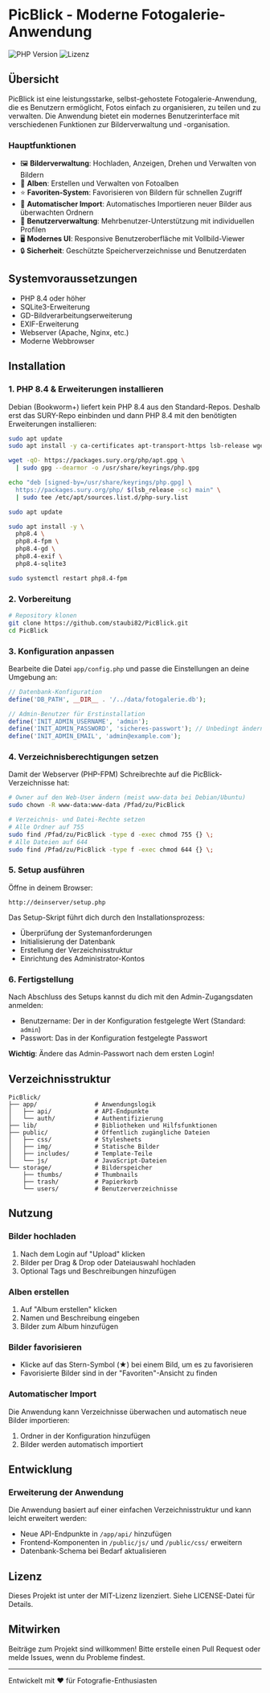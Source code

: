 # PicBlick - Moderne Fotogalerie-Anwendung

![PHP Version](https://img.shields.io/badge/PHP-%3E%3D8.4-8892BF)
![Lizenz](https://img.shields.io/badge/Lizenz-MIT-green)

## Übersicht

PicBlick ist eine leistungsstarke, selbst-gehostete Fotogalerie-Anwendung, die es Benutzern ermöglicht, Fotos einfach zu organisieren, zu teilen und zu verwalten. Die Anwendung bietet ein modernes Benutzerinterface mit verschiedenen Funktionen zur Bilderverwaltung und -organisation.

### Hauptfunktionen

- 🖼️ **Bilderverwaltung**: Hochladen, Anzeigen, Drehen und Verwalten von Bildern
- 📁 **Alben**: Erstellen und Verwalten von Fotoalben
- ⭐ **Favoriten-System**: Favorisieren von Bildern für schnellen Zugriff
- 🔄 **Automatischer Import**: Automatisches Importieren neuer Bilder aus überwachten Ordnern
- 👤 **Benutzerverwaltung**: Mehrbenutzer-Unterstützung mit individuellen Profilen
- 🖥️ **Modernes UI**: Responsive Benutzeroberfläche mit Vollbild-Viewer
- 🔒 **Sicherheit**: Geschützte Speicherverzeichnisse und Benutzerdaten

## Systemvoraussetzungen

- PHP 8.4 oder höher
- SQLite3-Erweiterung
- GD-Bildverarbeitungserweiterung
- EXIF-Erweiterung
- Webserver (Apache, Nginx, etc.)
- Moderne Webbrowser

## Installation

### 1. PHP 8.4 & Erweiterungen installieren

Debian (Bookworm+) liefert kein PHP 8.4 aus den Standard-Repos. Deshalb erst das SURY-Repo einbinden und dann PHP 8.4 mit den benötigten Erweiterungen installieren:

```bash
sudo apt update
sudo apt install -y ca-certificates apt-transport-https lsb-release wget gnupg

wget -qO- https://packages.sury.org/php/apt.gpg \
  | sudo gpg --dearmor -o /usr/share/keyrings/php.gpg

echo "deb [signed-by=/usr/share/keyrings/php.gpg] \
  https://packages.sury.org/php/ $(lsb_release -sc) main" \
  | sudo tee /etc/apt/sources.list.d/php-sury.list

sudo apt update

sudo apt install -y \
  php8.4 \
  php8.4-fpm \
  php8.4-gd \
  php8.4-exif \
  php8.4-sqlite3

sudo systemctl restart php8.4-fpm
```

### 2. Vorbereitung

```bash
# Repository klonen
git clone https://github.com/staubi82/PicBlick.git
cd PicBlick
```

### 3. Konfiguration anpassen

Bearbeite die Datei `app/config.php` und passe die Einstellungen an deine Umgebung an:

```php
// Datenbank-Konfiguration
define('DB_PATH', __DIR__ . '/../data/fotogalerie.db');

// Admin-Benutzer für Erstinstallation
define('INIT_ADMIN_USERNAME', 'admin');
define('INIT_ADMIN_PASSWORD', 'sicheres-passwort'); // Unbedingt ändern!
define('INIT_ADMIN_EMAIL', 'admin@example.com');
```

### 4. Verzeichnisberechtigungen setzen

Damit der Webserver (PHP-FPM) Schreibrechte auf die PicBlick-Verzeichnisse hat:

```bash
# Owner auf den Web-User ändern (meist www-data bei Debian/Ubuntu)
sudo chown -R www-data:www-data /Pfad/zu/PicBlick

# Verzeichnis- und Datei-Rechte setzen
# Alle Ordner auf 755
sudo find /Pfad/zu/PicBlick -type d -exec chmod 755 {} \;
# Alle Dateien auf 644
sudo find /Pfad/zu/PicBlick -type f -exec chmod 644 {} \;
```

### 5. Setup ausführen

Öffne in deinem Browser:
```
http://deinserver/setup.php
```

Das Setup-Skript führt dich durch den Installationsprozess:
- Überprüfung der Systemanforderungen
- Initialisierung der Datenbank
- Erstellung der Verzeichnisstruktur
- Einrichtung des Administrator-Kontos

### 6. Fertigstellung

Nach Abschluss des Setups kannst du dich mit den Admin-Zugangsdaten anmelden:
- Benutzername: Der in der Konfiguration festgelegte Wert (Standard: `admin`)
- Passwort: Das in der Konfiguration festgelegte Passwort

**Wichtig**: Ändere das Admin-Passwort nach dem ersten Login!

## Verzeichnisstruktur

```
PicBlick/
├── app/                # Anwendungslogik
│   ├── api/            # API-Endpunkte
│   └── auth/           # Authentifizierung
├── lib/                # Bibliotheken und Hilfsfunktionen
├── public/             # Öffentlich zugängliche Dateien
│   ├── css/            # Stylesheets
│   ├── img/            # Statische Bilder
│   ├── includes/       # Template-Teile
│   └── js/             # JavaScript-Dateien
└── storage/            # Bilderspeicher
    ├── thumbs/         # Thumbnails
    ├── trash/          # Papierkorb
    └── users/          # Benutzerverzeichnisse
```

## Nutzung

### Bilder hochladen

1. Nach dem Login auf "Upload" klicken
2. Bilder per Drag & Drop oder Dateiauswahl hochladen
3. Optional Tags und Beschreibungen hinzufügen

### Alben erstellen

1. Auf "Album erstellen" klicken
2. Namen und Beschreibung eingeben
3. Bilder zum Album hinzufügen

### Bilder favorisieren

- Klicke auf das Stern-Symbol (★) bei einem Bild, um es zu favorisieren
- Favorisierte Bilder sind in der "Favoriten"-Ansicht zu finden

### Automatischer Import

Die Anwendung kann Verzeichnisse überwachen und automatisch neue Bilder importieren:

1. Ordner in der Konfiguration hinzufügen
2. Bilder werden automatisch importiert

## Entwicklung

### Erweiterung der Anwendung

Die Anwendung basiert auf einer einfachen Verzeichnisstruktur und kann leicht erweitert werden:

- Neue API-Endpunkte in `/app/api/` hinzufügen
- Frontend-Komponenten in `/public/js/` und `/public/css/` erweitern
- Datenbank-Schema bei Bedarf aktualisieren

## Lizenz

Dieses Projekt ist unter der MIT-Lizenz lizenziert. Siehe LICENSE-Datei für Details.

## Mitwirken

Beiträge zum Projekt sind willkommen! Bitte erstelle einen Pull Request oder melde Issues, wenn du Probleme findest.

---

Entwickelt mit ❤️ für Fotografie-Enthusiasten